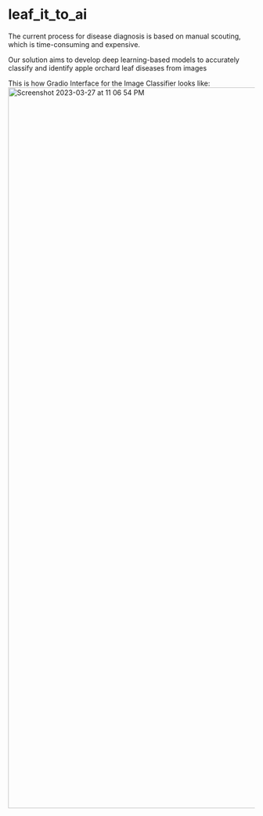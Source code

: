# leaf_it_to_ai

The current process for disease diagnosis is based on manual scouting, which is time-consuming and expensive.

Our solution aims to develop deep learning-based models to accurately classify and identify apple orchard leaf diseases from images

This is how Gradio Interface for the Image Classifier looks like:<img width="1470" alt="Screenshot 2023-03-27 at 11 06 54 PM" src="https://user-images.githubusercontent.com/45826511/228117555-68616756-609c-4ad6-b65f-a5c76a4bd2c5.png">
